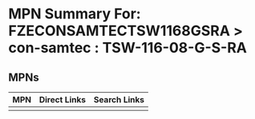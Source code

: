 



# MPN Summary For: FZECONSAMTECTSW1168GSRA > con-samtec : TSW-116-08-G-S-RA

## MPNs
  

|MPN|Direct Links|Search Links|
| :--- | :--- | :--- |
||||
